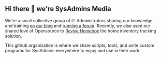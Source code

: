 ## Hi there 👋 we're SysAdmins Media

We're a small collective group of IT Administrators sharing our knowledge and training [on our blog](https://sysadminsjournal.com) and [running a forum](https://sysadmins.zone).
Recently, we also used our shared love of Opensource to [Revive Homebox](https://discord.com/channels/1016217479833468978/1016217479833468981/1252496333013516350) the home inventory tracking solution. 

This github organization is where we share scripts, tools, and write custom programs for SysAdmins everywhere to enjoy and use in their work.
